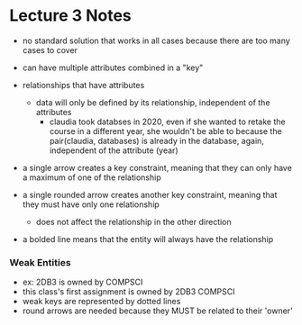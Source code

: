 # Lecture 3 Notes

- no standard solution that works in all cases because there are too many cases to cover

- can have multiple attributes combined in a "key"

- relationships that have attributes
    - data will only be defined by its relationship, independent of the attributes
        - claudia took databses in 2020, even if she wanted to retake the course in a different year, she wouldn't be able to because the pair(claudia, databases) is already in the database, again, independent of the attribute (year)

- a single arrow creates a key constraint, meaning that they can only have a maximum of one of the relationship
- a single rounded arrow creates another key constraint, meaning that they must have only one relationship
    - does not affect the relationship in the other direction
- a bolded line means that the entity will always have the relationship

### Weak Entities
- ex: 2DB3 is owned by COMPSCI
- this class's first assignment is owned by 2DB3 COMPSCI
- weak keys are represented by dotted lines
- round arrows are needed because they MUST be related to their 'owner'

